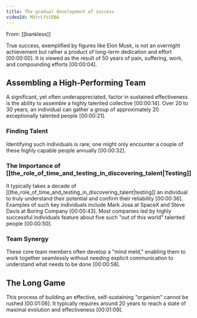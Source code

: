 ```yaml
---
title: The gradual development of success
videoId: MXtrLYViEBA
---
```


From: [[bankless]] <br/> 

True success, exemplified by figures like Elon Musk, is not an overnight achievement but rather a product of long-term dedication and effort <a class="yt-timestamp" data-t="00:00:00">[00:00:00]</a>. It is viewed as the result of 50 years of pain, suffering, work, and compounding efforts <a class="yt-timestamp" data-t="00:00:04">[00:00:04]</a>.

## Assembling a High-Performing Team

A significant, yet often underappreciated, factor in sustained effectiveness is the ability to assemble a highly talented collective <a class="yt-timestamp" data-t="00:00:14">[00:00:14]</a>. Over 20 to 30 years, an individual can gather a group of approximately 20 exceptionally talented people <a class="yt-timestamp" data-t="00:00:21">[00:00:21]</a>.

### Finding Talent

Identifying such individuals is rare; one might only encounter a couple of these highly capable people annually <a class="yt-timestamp" data-t="00:00:32">[00:00:32]</a>.

### The Importance of [[the_role_of_time_and_testing_in_discovering_talent|Testing]]

It typically takes a decade of [[the_role_of_time_and_testing_in_discovering_talent|testing]] an individual to truly understand their potential and confirm their reliability <a class="yt-timestamp" data-t="00:00:36">[00:00:36]</a>. Examples of such key individuals include Mark Josa at SpaceX and Steve Davis at Boring Company <a class="yt-timestamp" data-t="00:00:43">[00:00:43]</a>. Most companies led by highly successful individuals feature about five such "out of this world" talented people <a class="yt-timestamp" data-t="00:00:50">[00:00:50]</a>.

### Team Synergy

These core team members often develop a "mind meld," enabling them to work together seamlessly without needing explicit communication to understand what needs to be done <a class="yt-timestamp" data-t="00:00:58">[00:00:58]</a>.

## The Long Game

This process of building an effective, self-sustaining "organism" cannot be rushed <a class="yt-timestamp" data-t="00:01:06">[00:01:06]</a>. It typically requires around 20 years to reach a state of maximal evolution and effectiveness <a class="yt-timestamp" data-t="00:01:09">[00:01:09]</a>.